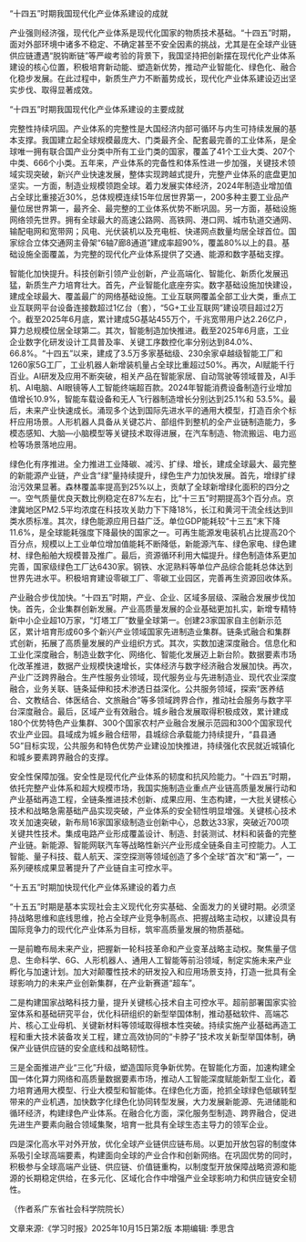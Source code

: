 “十四五”时期我国现代化产业体系建设的成就

产业强则经济强，现代化产业体系是现代化国家的物质技术基础。“十四五”时期，面对外部环境中诸多不稳定、不确定甚至不安全因素的挑战，尤其是在全球产业链供应链遭遇“脱钩断链”等严峻考验的背景下，我国坚持把创新摆在现代化产业体系建设的核心位置，积极培育新动能、塑造新优势，推动产业智能化、绿色化、融合化稳步发展。在此过程中，新质生产力不断蓄势成长，现代化产业体系建设迈出坚实步伐、取得显著成效。

“十四五”时期我国现代化产业体系建设的主要成就

完整性持续巩固。产业体系的完整性是大国经济内部可循环与内生可持续发展的基本支撑。我国建立起全球规模最庞大、门类最齐全、配套最完善的工业体系，是全球唯一拥有联合国产业分类中所有工业门类的国家，覆盖了41个工业大类、207个中类、666个小类。五年来，产业体系的完备性和体系性进一步加强，关键技术领域实现突破，新兴产业快速发展，整体实现跨越式提升，完整产业体系的底盘更加坚实。一方面，制造业规模领跑全球。着力发展实体经济，2024年制造业增加值占全球比重接近30%，总体规模连续15年位居世界第一，200多种主要工业品产量位居世界第一，最齐全、最完整的工业体系优势不断巩固。另一方面，基础设施网络领先世界。拥有全球最大的高速公路网、高铁网、港口网、城市轨道交通网、输配电网和宽带网；风电、光伏装机以及充电桩、快递网点数量均居全球首位。国家综合立体交通网主骨架“6轴7廊8通道”建成率超90%，覆盖80%以上的县。基础设施全面覆盖，为完整的现代化产业体系提供了交通、能源和数字基础支撑。

智能化加快提升。科技创新引领产业创新，产业高端化、智能化、新质化发展迅猛，新质生产力培育壮大。首先，产业智能化底座夯实。数字基础设施加快建设，建成全球最大、覆盖最广的网络基础设施。工业互联网覆盖全部工业大类，重点工业互联网平台设备连接数超过1亿台（套），“5G+工业互联网”建设项目超过2万个。截至2025年6月底，累计建成5G基站455万个，千兆宽带用户达2.26亿户，算力总规模位居全球第二。其次，智能制造加快推进。截至2025年6月底，工业企业数字化研发设计工具普及率、关键工序数控化率分别达到84.0%、66.8%。“十四五”以来，建成了3.5万多家基础级、230余家卓越级智能工厂和1260家5G工厂，工业机器人新增装机量占全球比重超过50%。再次，AI赋能千行百业。AI研发及应用不断突破，相关产品在智能家居、自动驾驶等领域普及，AI手机、AI电脑、AI眼镜等人工智能终端超百款。2024年智能消费设备制造行业增加值增长10.9%，智能车载设备和无人飞行器制造增长分别达到25.1%和 53.5%。最后，未来产业快速成长。涌现多个达到国际先进水平的通用大模型，打造百余个标杆应用场景。人形机器人具备从关键芯片、部组件到整机的全产业链制造能力，多模态感知、大脑—小脑模型等关键技术取得进展，在汽车制造、物流搬运、电力巡检等场景落地应用。

绿色化有序推进。全力推进工业降碳、减污、扩绿、增长，建成全球最大、最完整的新能源产业链，产业含“绿”量持续提升，绿色生产力加快发展。首先，增绿扩绿治污效果显著。森林覆盖率提高到25%以上，贡献了全球新增绿化面积的四分之一。空气质量优良天数比例稳定在87%左右，比“十三五”时期提高3个百分点。京津冀地区PM2.5平均浓度在科技攻关助力下下降18%，长江和黄河干流全线达到Ⅱ类水质标准。其次，绿色能源应用日益广泛。单位GDP能耗较“十三五”末下降11.6%，是全球能耗强度下降最快的国家之一。可再生能源发电装机占比提高20个百分点，规模以上工业单位增加值能耗不断降低，新能源汽车、绿色家电、绿色建材、绿色船舶大规模普及推广。最后，资源循环利用大幅提升。绿色制造体系更加完善，国家级绿色工厂达6430家。钢铁、水泥熟料等单位产品综合能耗总体达到世界先进水平。积极培育建设零碳工厂、零碳工业园区，完善再生资源回收体系。

产业融合步伐加快。“十四五”时期，产业、企业、区域多层级、深融合发展步伐加快。首先，企业集群创新发展。产业高质量发展的企业基础更加扎实，新增专精特新中小企业超10万家，“灯塔工厂”数量全球第一。创建23家国家自主创新示范区，累计培育形成60多个新兴产业领域国家先进制造业集群。链条式融合和集群式创新，拓展了高质量发展的产业组织方式。其次，实数加速深度融合。信息化和工业化深度融合，制造业数字化、网络化、智能化发展迈上新台阶。数据要素市场化改革推进，数据产业规模快速增长，实体经济与数字经济融合发展加快。再次，产业广泛跨界融合。生产性服务业领域，现代服务业与先进制造业、现代农业深度融合，业务关联、链条延伸和技术渗透日益深化。公共服务领域，探索“医养结合、文教结合、体医结合、文旅融合”等多领域跨界合作，推动社会服务与数字平台深度融合。最后，区域产业有效融合。城乡融合发展取得积极成效，累计建成180个优势特色产业集群、300个国家农村产业融合发展示范园和300个国家现代农业产业园。县域成为城乡融合纽带，县城综合承载能力持续提升，“县县通5G”目标实现，公共服务和特色优势产业建设加快推进，持续强化农民就近城镇化和城乡要素跨界融合的支撑。

安全性保障加强。安全性是现代化产业体系的韧度和抗风险能力。“十四五”时期，依托完整产业体系和超大规模市场，我国实施制造业重点产业链高质量发展行动和产业基础再造工程，全链条推进技术创新、成果应用、生态构建，一大批关键核心技术和战略急需基础产品实现突破，产业体系的安全韧性明显增强。关键核心技术攻关加速突破，新布局16家国家级制造业创新中心，总数达33家，突破近700项关键共性技术。集成电路产业形成覆盖设计、制造、封装测试、材料和装备的完整产业链。新能源、智能网联汽车等战略性新兴产业形成全链条自主可控能力。人工智能、量子科技、载人航天、深空探测等领域创造了多个全球“首次”和“第一”，一系列硬核成果显著提升了产业链自主可控水平。

“十五五”时期加快现代化产业体系建设的着力点

“十五五”时期是基本实现社会主义现代化夯实基础、全面发力的关键时期。必须坚持战略思维和底线思维，抢占全球产业竞争制高点、把握战略主动权，以建设具有国际竞争力的现代化产业体系为目标，筑牢高质量发展的物质基础。

一是前瞻布局未来产业，把握新一轮科技革命和产业变革战略主动权。聚焦量子信息、生命科学、6G、人形机器人、通用人工智能等前沿领域，制定实施未来产业孵化与加速计划。加大对颠覆性技术的研发投入和应用场景支持，打造一批具有全球影响力的未来产业创新集群，在产业新赛道“超车”。

二是构建国家战略科技力量，提升关键核心技术自主可控水平。超前部署国家实验室体系和基础研究平台，优化科研组织的新型举国体制，推动基础软件、高端芯片、核心工业母机、关键新材料等领域取得根本性突破。持续实施产业基础再造工程和重大技术装备攻关工程，建立高效协同的“卡脖子”技术攻关新型举国体制，确保产业链供应链的安全底线和战略韧性。

三是全面推进产业“三化”升级，塑造国际竞争新优势。在智能化方面，加速构建全国一体化算力网络和高质量数据要素市场，推动人工智能深度赋能新型工业化，着力培育通用大模型、行业大模型和智能体。在绿色化方面，抢抓全球绿色低碳转型带来的产业机遇，加快数字化绿色化协同转型发展，大力发展新能源、先进储能和循环经济，构建绿色产业体系。在融合化方面，深化服务型制造、跨界融合，促进先进生产要素向融合领域集聚，培育一批具有全球生态主导力的领军企业。

四是深化高水平对外开放，优化全球产业链供应链布局。以更加开放包容的制度体系吸引全球高端要素，构建面向全球的产业合作和创新网络。在巩固优势的同时，积极参与全球高端产业链、供应链、价值链重构，以制度型开放保障战略资源和能源的长期稳定供给，在多元化、区域化合作中增强产业全球影响力和供应链安全韧性。

（作者系广东省社会科学院院长）


文章来源:《学习时报》2025年10月15日第2版
本期编辑: 季思含
